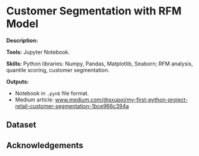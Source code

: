 # Customer Segmentation with RFM Model

**Description:** 

**Tools:** Jupyter Notebook.

**Skills:** Python libraries: Numpy, Pandas, Matplotlib, Seaborn; RFM analysis, quantile scoring, customer segmentation.

**Outputs:**  
- Notebook in `.pynb` file format.
- Medium article: www.medium.com/@sxupoj/my-first-python-project-retail-customer-segmentation-1bce966c394a

## Dataset

## Acknowledgements

